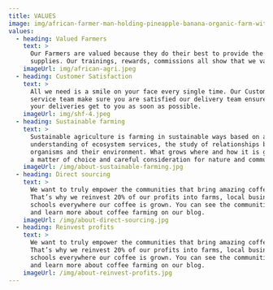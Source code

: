 ```yaml
---
title: VALUES
image: img/african-farmer-man-holding-pineapple-banana-organic-farm-with-smile-happy-agriculture-cultivation-concept_73622-1403.jpeg
values:
  - heading: Valued Farmers
    text: >
      Our Farmers are valued because they do their best to provide the best food
      supplies. Our trainings, rewards, commissions all show that we value them.
    imageUrl: img/african-agri.jpeg
  - heading: Customer Satisfaction
    text: >
      All we need is a smile on your face every single time. Our Customer
      service team make sure you are satisfied our delivery team ensures that
      your deliveries get to you as soon as possible.
    imageUrl: img/shf-4.jpeg
  - heading: Sustainable farming
    text: >
      Sustainable agriculture is farming in sustainable ways based on an
      understanding of ecosystem services, the study of relationships between
      organisms and their environment. What grows where and how it is grown are
      a matter of choice and careful consideration for nature and communities.
    imageUrl: /img/about-sustainable-farming.jpg
  - heading: Direct sourcing
    text: >
      We want to truly empower the communities that bring amazing coffee to you.
      That’s why we reinvest 20% of our profits into farms, local businesses and
      schools everywhere our coffee is grown. You can see the communities grow
      and learn more about coffee farming on our blog.
    imageUrl: /img/about-direct-sourcing.jpg
  - heading: Reinvest profits
    text: >
      We want to truly empower the communities that bring amazing coffee to you.
      That’s why we reinvest 20% of our profits into farms, local businesses and
      schools everywhere our coffee is grown. You can see the communities grow
      and learn more about coffee farming on our blog.
    imageUrl: /img/about-reinvest-profits.jpg
---
```

